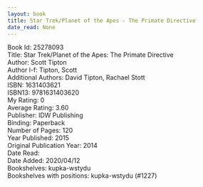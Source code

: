 ```yaml
---
layout: book
title: Star Trek/Planet of the Apes - The Primate Directive
date_read: None
---
```


Book Id: 25278093<br />
Title: Star Trek/Planet of the Apes: The Primate Directive<br />
Author: Scott Tipton<br />
Author l-f: Tipton, Scott<br />
Additional Authors: David Tipton, Rachael Stott<br />
ISBN: 1631403621<br />
ISBN13: 9781631403620<br />
My Rating: 0<br />
Average Rating: 3.60<br />
Publisher: IDW Publishing<br />
Binding: Paperback<br />
Number of Pages: 120<br />
Year Published: 2015<br />
Original Publication Year: 2014<br />
Date Read: <br />
Date Added: 2020/04/12<br />
Bookshelves: kupka-wstydu<br />
Bookshelves with positions: kupka-wstydu (#1227)<br />

